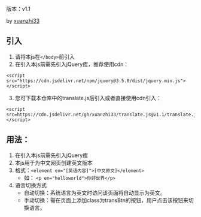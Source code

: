 版本：v1.1

by [xuanzhi33](http://www.xuanzhi33.top)

## 引入
1. 请将本js在`</body>`前引入
2. 在引入本js前需先引入jQuery库，推荐使用cdn：

```
<script src="https://cdn.jsdelivr.net/npm/jquery@3.5.0/dist/jquery.min.js"></script>
```
3. 您可下载本仓库中的translate.js后引入或者直接使用cdn引入：

```
<script src=https://cdn.jsdelivr.net/gh/xuanzhi33/translate.js@v1.1/translate.js"></script>
```

## 用法：
1. 在引入本js前需先引入jQuery库
2. 本js用于为中文网页创建英文版本
3. 格式：`<element en="[英语内容]">[中文原文]</element>`
    - 如： `<p en="helloworld">你好世界</p>`
4. 语言切换方式
    - 自动切换：系统语言为英文时访问该页面将自动显示为英文。
    - 手动切换：需在页面上添加class为transBtn的按钮，用户点击该按钮来切换语言。